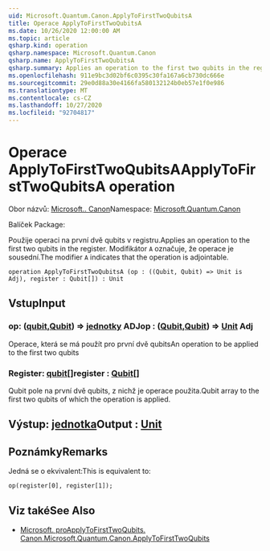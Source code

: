 ```yaml
---
uid: Microsoft.Quantum.Canon.ApplyToFirstTwoQubitsA
title: Operace ApplyToFirstTwoQubitsA
ms.date: 10/26/2020 12:00:00 AM
ms.topic: article
qsharp.kind: operation
qsharp.namespace: Microsoft.Quantum.Canon
qsharp.name: ApplyToFirstTwoQubitsA
qsharp.summary: Applies an operation to the first two qubits in the register. The modifier `A` indicates that the operation is adjointable.
ms.openlocfilehash: 911e9bc3d02bf6c0395c30fa167a6cb730dc666e
ms.sourcegitcommit: 29e0d88a30e4166fa580132124b0eb57e1f0e986
ms.translationtype: MT
ms.contentlocale: cs-CZ
ms.lasthandoff: 10/27/2020
ms.locfileid: "92704817"
---
```

# <a name="applytofirsttwoqubitsa-operation"></a><span data-ttu-id="37f72-102">Operace ApplyToFirstTwoQubitsA</span><span class="sxs-lookup"><span data-stu-id="37f72-102">ApplyToFirstTwoQubitsA operation</span></span>

<span data-ttu-id="37f72-103">Obor názvů: [Microsoft.. Canon](xref:Microsoft.Quantum.Canon)</span><span class="sxs-lookup"><span data-stu-id="37f72-103">Namespace: [Microsoft.Quantum.Canon](xref:Microsoft.Quantum.Canon)</span></span>

<span data-ttu-id="37f72-104">Balíček [](https://nuget.org/packages/)</span><span class="sxs-lookup"><span data-stu-id="37f72-104">Package: [](https://nuget.org/packages/)</span></span>


<span data-ttu-id="37f72-105">Použije operaci na první dvě qubits v registru.</span><span class="sxs-lookup"><span data-stu-id="37f72-105">Applies an operation to the first two qubits in the register.</span></span>
<span data-ttu-id="37f72-106">Modifikátor `A` označuje, že operace je sousední.</span><span class="sxs-lookup"><span data-stu-id="37f72-106">The modifier `A` indicates that the operation is adjointable.</span></span>

```qsharp
operation ApplyToFirstTwoQubitsA (op : ((Qubit, Qubit) => Unit is Adj), register : Qubit[]) : Unit
```


## <a name="input"></a><span data-ttu-id="37f72-107">Vstup</span><span class="sxs-lookup"><span data-stu-id="37f72-107">Input</span></span>

### <a name="op--qubitqubit--unit-adj"></a><span data-ttu-id="37f72-108">op: ([qubit](xref:microsoft.quantum.lang-ref.qubit),[Qubit](xref:microsoft.quantum.lang-ref.qubit)) => [jednotky](xref:microsoft.quantum.lang-ref.unit) ADJ</span><span class="sxs-lookup"><span data-stu-id="37f72-108">op : ([Qubit](xref:microsoft.quantum.lang-ref.qubit),[Qubit](xref:microsoft.quantum.lang-ref.qubit)) => [Unit](xref:microsoft.quantum.lang-ref.unit) Adj</span></span>

<span data-ttu-id="37f72-109">Operace, která se má použít pro první dvě qubits</span><span class="sxs-lookup"><span data-stu-id="37f72-109">An operation to be applied to the first two qubits</span></span>


### <a name="register--qubit"></a><span data-ttu-id="37f72-110">Register: [qubit](xref:microsoft.quantum.lang-ref.qubit)[]</span><span class="sxs-lookup"><span data-stu-id="37f72-110">register : [Qubit](xref:microsoft.quantum.lang-ref.qubit)[]</span></span>

<span data-ttu-id="37f72-111">Qubit pole na první dvě qubits, z nichž je operace použita.</span><span class="sxs-lookup"><span data-stu-id="37f72-111">Qubit array to the first two qubits of which the operation is applied.</span></span>



## <a name="output--unit"></a><span data-ttu-id="37f72-112">Výstup: [jednotka](xref:microsoft.quantum.lang-ref.unit)</span><span class="sxs-lookup"><span data-stu-id="37f72-112">Output : [Unit](xref:microsoft.quantum.lang-ref.unit)</span></span>



## <a name="remarks"></a><span data-ttu-id="37f72-113">Poznámky</span><span class="sxs-lookup"><span data-stu-id="37f72-113">Remarks</span></span>

<span data-ttu-id="37f72-114">Jedná se o ekvivalent:</span><span class="sxs-lookup"><span data-stu-id="37f72-114">This is equivalent to:</span></span>

```qsharp
op(register[0], register[1]);
```

## <a name="see-also"></a><span data-ttu-id="37f72-115">Viz také</span><span class="sxs-lookup"><span data-stu-id="37f72-115">See Also</span></span>

- [<span data-ttu-id="37f72-116">Microsoft. proApplyToFirstTwoQubits. Canon.</span><span class="sxs-lookup"><span data-stu-id="37f72-116">Microsoft.Quantum.Canon.ApplyToFirstTwoQubits</span></span>](xref:Microsoft.Quantum.Canon.ApplyToFirstTwoQubits)